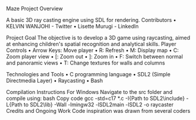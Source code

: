 Maze Project Overview

A basic 3D ray casting engine using SDL for rendering.
Contributors
•	KELVIN WANJOHI - Twitter
•	Lisette Murugi - LinkedIn

Project Goal
The objective is to develop a 3D game using raycasting, aimed at enhancing children's spatial recognition and analytical skills.
Player Controls
•	Arrow Keys: Move player
•	R: Refresh
•	M: Display map
•	C: Zoom player view
•	[: Zoom out
•	]: Zoom in
•	F: Switch between normal and panoramic views
•	T: Change textures for walls and columns

Technologies and Tools
•	C programming language
•	SDL2 (Simple Directmedia Layer)
•	Raycasting
•	Bash

Compilation Instructions
For Windows
Navigate to the src folder and compile using:
bash
Copy code
gcc -std=c17 *.c -I{Path to SDL2\include} -L{Path to SDL2\lib} -Wall -lmingw32 -lSDL2main -lSDL2 -o raycaster
Credits and Ongoing Work
Code inspiration was drawn from several coders

